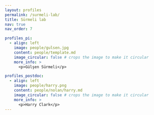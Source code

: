 ```yaml
---
layout: profiles
permalink: /surmeli-lab/
title: Sürmeli lab
nav: true
nav_order: 7

profiles_pi:
  - align: left
    image: people/gulsen.jpg
    content: people/template.md
    image_circular: false # crops the image to make it circular
    more_info: >
      <p>Gülşen Sürmeli</p>

profiles_postdoc:
  - align: left
    image: people/harry.png
    content: people/nolan/harry.md
    image_circular: false # crops the image to make it circular
    more_info: >
      <p>Harry Clark</p>
---
```

